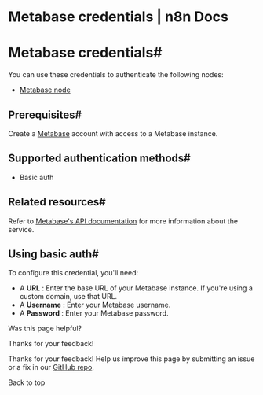 # Metabase credentials | n8n Docs

[ ](https://github.com/n8n-io/n8n-docs/edit/main/docs/integrations/builtin/credentials/metabase.md "Edit this page")

# Metabase credentials#

You can use these credentials to authenticate the following nodes:

  * [Metabase node](../../app-nodes/n8n-nodes-base.metabase/)

## Prerequisites#

Create a [Metabase](https://www.metabase.com/) account with access to a Metabase instance.

## Supported authentication methods#

  * Basic auth

## Related resources#

Refer to [Metabase's API documentation](https://www.metabase.com/docs/latest/api-documentation) for more information about the service.

## Using basic auth#

To configure this credential, you'll need:

  * A **URL** : Enter the base URL of your Metabase instance. If you're using a custom domain, use that URL.
  * A **Username** : Enter your Metabase username.
  * A **Password** : Enter your Metabase password.

Was this page helpful? 

Thanks for your feedback! 

Thanks for your feedback! Help us improve this page by submitting an issue or a fix in our [GitHub repo](https://github.com/n8n-io/n8n-docs). 

Back to top
